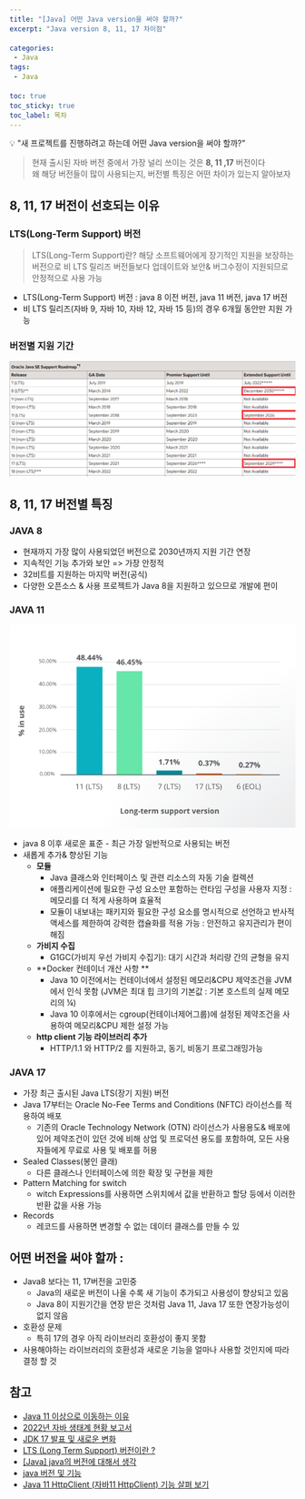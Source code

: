 ```yaml
---
title: "[Java] 어떤 Java version을 써야 할까?" 
excerpt: "Java version 8, 11, 17 차이점"
 
categories:  
 - Java
tags: 
 - Java

toc: true
toc_sticky: true
toc_label: 목차
---
```

<aside>
💡 "새 프로젝트를 진행하려고 하는데 어떤 Java version을 써야 할까?" 
</aside>

> 현재 출시된 자바 버전 중에서 가장 널리 쓰이는 것은 **8, 11 ,17** 버전이다 <br>
>  왜 해당 버전들이 많이 사용되는지, 버전별 특징은 어떤 차이가 있는지 알아보자


##  8, 11, 17 버전이 선호되는 이유

### LTS(Long-Term Support) 버전
>  LTS(Long-Term Support)란? 
> 해당 소프트웨어에게 장기적인 지원을 보장하는 버전으로 비 LTS 릴리즈 버전들보다 업데이트와 보안& 버그수정이 지원되므로 안정적으로 사용 가능
- LTS(Long-Term Support) 버전 : java 8 이전 버전, java 11 버전, java 17 버전
- 비 LTS 릴리즈(자바 9, 자바 10, 자바 12, 자바 15 등)의 경우 6개월 동안만 지원 가능

### 버전별 지원 기간

  ![java](/assets/images/posts/java02.png)



## 8, 11, 17 버전별 특징

### JAVA 8
  - 현재까지 가장 많이 사용되었던 버전으로 2030년까지 지원 기간 연장
  - 지속적인 기능 추가와 보안 => 가장 안정적
  - 32비트를 지원하는 마지막 버전(공식)
  - 다양한 오픈소스 & 사용 프로젝트가 Java 8을 지원하고 있으므로 개발에 편이


### JAVA 11

  ![java11](/assets/images/posts/java02-2.png) 
  
  - java 8 이후 새로운 표준 - 최근 가장 일반적으로 사용되는 버전
  - 새롭게 추가& 향상된 기능
    - **모듈**
      - Java 클래스와 인터페이스 및 관련 리소스의 자동 기술 컬렉션
      - 애플리케이션에 필요한 구성 요소만 포함하는 런타임 구성을 사용자 지정 : 메모리를 더 적게 사용하며 효율적
      - 모듈이 내보내는 패키지와 필요한 구성 요소를 명시적으로 선언하고 반사적 액세스를 제한하여 강력한 캡슐화를 적용 가능 : 안전하고 유지관리가 편이해짐
    - **가비지 수집** 
      - G1GC(가비지 우선 가비지 수집기): 대기 시간과 처리량 간의 균형을 유지 
    - **Docker 컨테이너 개산 사항 **
      - Java 10 이전에서는 컨테이너에서 설정된 메모리&CPU 제약조건을 JVM 에서 인식 못함 (JVM은 최대 힙 크기의 기본값 : 기본 호스트의 실제 메모리의 ¼)
      - Java 10 이후에서는 cgroup(컨테이너제어그룹)에 설정된 제약조건을 사용하여 메모리&CPU 제한 설정 가능 
    - **http client 기능 라이브러리 추가**
      - HTTP/1.1 와 HTTP/2 를 지원하고, 동기, 비동기 프로그래밍가능



### JAVA 17
  - 가장 최근 출시된 Java LTS(장기 지원) 버전
  - Java 17부터는 Oracle No-Fee Terms and Conditions (NFTC) 라이선스를 적용하여 배포
    - 기존의 Oracle Technology Network (OTN) 라이선스가 사용용도& 배포에 있어 제약조건이 있던 것에 비해 상업 및 프로덕션 용도를 포함하여, 모든 사용자들에게 무료로 사용 및 배포를 허용
  - Sealed Classes(봉인 클래)
    - 다른 클래스나 인터페이스에 의한 확장 및 구현을 제한
  - Pattern Matching for switch 
    - witch Expressions를 사용하면 스위치에서 값을 반환하고 할당 등에서 이러한 반환 값을 사용 가능
  - Records
    - 레코드를 사용하면 변경할 수 없는 데이터 클래스를 만들 수 있

  

## 어떤 버전을 써야 할까 :

- Java8 보다는 11, 17버전을 고민중
   - Java의 새로운 버전이 나올 수록 새 기능이 추가되고 사용성이 향상되고 있음  
   - Java 8이 지원기간을 연장 받은 것처럼 Java 11, Java 17 또한 연장가능성이 없지 않음
- 호환성 문제 
  - 특히 17의 경우 아직 라이브러리 호환성이 좋지 못함
- 사용해야하는 라이브러리의 호환성과 새로운 기능을 얼마나 사용할 것인지에 따라 결정 할 것


## 참고
- [Java 11 이상으로 이동하는 이유](https://docs.microsoft.com/ko-kr/java/openjdk/reasons-to-move-to-java-11?toc=%2Fazure%2Fdeveloper%2Fjava%2Ffundamentals%2Ftoc.json&bc=%2Fazure%2Fdeveloper%2Fbreadcrumb%2Ftoc.json)
- [2022년 자바 생태계 현황 보고서](https://newrelic.com/resources/report/2022-state-of-java-ecosystem)
- [JDK 17 발표 및 새로운 변화](https://blogs.oracle.com/javakr/post/jdk-17)
- [LTS (Long Term Support) 버전이란 ?](https://velog.io/@sseob/LTS-Long-Term-Support)
- [[Java] java의 버전에 대해서 생각](https://fftl.tistory.com/m/19)
- [java 버전 및 기능](https://www.marcobehler.com/guides/a-guide-to-java-versions-and-features#_java_features_8_17)
- [Java 11 HttpClient (자바11 HttpClient) 기능 살펴 보기](https://lts0606.tistory.com/455)

